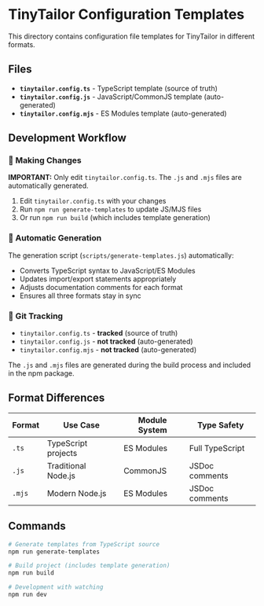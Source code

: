 # TinyTailor Configuration Templates

This directory contains configuration file templates for TinyTailor in different formats.

## Files

- **`tinytailor.config.ts`** - TypeScript template (source of truth)
- **`tinytailor.config.js`** - JavaScript/CommonJS template (auto-generated)
- **`tinytailor.config.mjs`** - ES Modules template (auto-generated)

## Development Workflow

### 🔧 Making Changes

**IMPORTANT:** Only edit `tinytailor.config.ts`. The `.js` and `.mjs` files are automatically generated.

1. Edit `tinytailor.config.ts` with your changes
2. Run `npm run generate-templates` to update JS/MJS files
3. Or run `npm run build` (which includes template generation)

### 🤖 Automatic Generation

The generation script (`scripts/generate-templates.js`) automatically:

- Converts TypeScript syntax to JavaScript/ES Modules
- Updates import/export statements appropriately
- Adjusts documentation comments for each format
- Ensures all three formats stay in sync

### 📁 Git Tracking

- `tinytailor.config.ts` - **tracked** (source of truth)
- `tinytailor.config.js` - **not tracked** (auto-generated)
- `tinytailor.config.mjs` - **not tracked** (auto-generated)

The `.js` and `.mjs` files are generated during the build process and included in the npm package.

## Format Differences

| Format | Use Case | Module System | Type Safety |
|--------|----------|---------------|-------------|
| `.ts` | TypeScript projects | ES Modules | Full TypeScript |
| `.js` | Traditional Node.js | CommonJS | JSDoc comments |
| `.mjs` | Modern Node.js | ES Modules | JSDoc comments |

## Commands

```bash
# Generate templates from TypeScript source
npm run generate-templates

# Build project (includes template generation)
npm run build

# Development with watching
npm run dev
```